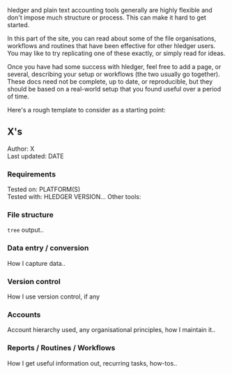 hledger and plain text accounting tools generally are highly flexible
and don't impose much structure or process. This can make it hard to
get started.

In this part of the site, you can read about some of the file
organisations, workflows and routines that have been effective for
other hledger users. You may like to try replicating one of these
exactly, or simply read for ideas.

Once you have had some success with hledger, feel free to add a page,
or several, describing your setup or workflows (the two usually go
together). These docs need not be complete, up to date, or
reproducible, but they should be based on a real-world setup that you
found useful over a period of time.

Here's a rough template to consider as a starting point:

## X's

Author:       X  
Last updated: DATE  

### Requirements

Tested on:    PLATFORM(S)  
Tested with:  HLEDGER VERSION...
Other tools:  

### File structure

`tree` output..

### Data entry / conversion

How I capture data..

### Version control

How I use version control, if any

### Accounts

Account hierarchy used, any organisational principles, how I maintain it..

### Reports / Routines / Workflows

How I get useful information out, recurring tasks, how-tos..
